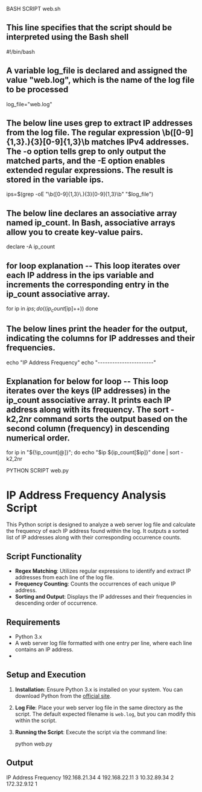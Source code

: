 BASH SCRIPT web.sh

## This line specifies that the script should be interpreted using the Bash shell

#!/bin/bash

##  A variable log_file is declared and assigned the value "web.log", which is the name of the log file to be processed

log_file="web.log"

## The below line uses grep to extract IP addresses from the log file. The regular expression \b([0-9]{1,3}\.){3}[0-9]{1,3}\b matches IPv4 addresses. The -o option tells grep to only output the matched parts, and the -E option enables extended regular expressions. The result is stored in the variable ips.

ips=$(grep -oE "\b([0-9]{1,3}\.){3}[0-9]{1,3}\b" "$log_file")

## The below line declares an associative array named ip_count. In Bash, associative arrays allow you to create key-value pairs.

declare -A ip_count


## for loop explanation -- This loop iterates over each IP address in the ips variable and increments the corresponding entry in the ip_count associative array.
for ip in $ips; do
    ((ip_count[$ip]++))
done



## The below lines print the header for the output, indicating the columns for IP addresses and their frequencies.
echo "IP Address   Frequency"
echo "-----------------------"

## Explanation for below for loop -- This loop iterates over the keys (IP addresses) in the ip_count associative array. It prints each IP address along with its frequency. The sort -k2,2nr command sorts the output based on the second column (frequency) in descending numerical order.

for ip in "${!ip_count[@]}"; do
    echo "$ip       ${ip_count[$ip]}"
done | sort -k2,2nr


PYTHON SCRIPT web.py

# IP Address Frequency Analysis Script

This Python script is designed to analyze a web server log file and calculate the frequency of each IP address found within the log. It outputs a sorted list of IP addresses along with their corresponding occurrence counts.

## Script Functionality

- **Regex Matching**: Utilizes regular expressions to identify and extract IP addresses from each line of the log file.
- **Frequency Counting**: Counts the occurrences of each unique IP address.
- **Sorting and Output**: Displays the IP addresses and their frequencies in descending order of occurrence.

## Requirements

- Python 3.x
- A web server log file formatted with one entry per line, where each line contains an IP address.
- 

## Setup and Execution

1. **Installation**: Ensure Python 3.x is installed on your system. You can download Python from the [official site](https://www.python.org/downloads/).

2. **Log File**: Place your web server log file in the same directory as the script. The default expected filename is `web.log`, but you can modify this within the script.

3. **Running the Script**: Execute the script via the command line:

   python web.py

## Output
IP Address      Frequency
192.168.21.34           4
192.168.22.11           3
10.32.89.34             2
172.32.9.12             1
